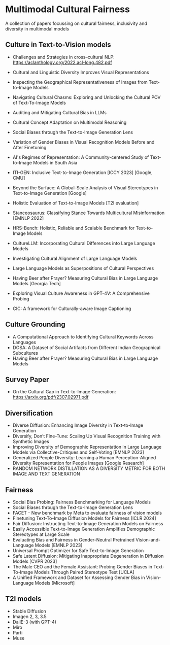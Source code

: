 # Multimodal Cultural Fairness
A collection of papers focussing on cultural fairness, inclusivity and diversity in multimodal models


## Culture in Text-to-Vision models



* Challenges and Strategies in cross–cultural NLP:  https://aclanthology.org/2022.acl-long.482.pdf

* Cultural and Linguistic Diversity Improves Visual Representations

* Inspecting the Geographical Representativeness of Images from Text-to-Image Models

  
* Navigating Cultural Chasms: Exploring and Unlocking the Cultural POV
of Text-To-Image Models

* Auditing and Mitigating Cultural Bias in LLMs
* Cultural Concept Adaptation on Multimodal Reasoning
* Social Biases through the Text-to-Image Generation Lens
* Variation of Gender Biases in Visual Recognition Models Before and After Finetuning
* AI's Regimes of Representation: A Community-centered Study of Text-to-Image Models in South Asia
* ITI-GEN: Inclusive Text-to-Image Generation [ICCY 2023] [Google, CMU]
* Beyond the Surface: A Global-Scale Analysis of Visual Stereotypes in Text-to-Image Generation [Google]
* Holistic Evaluation of Text-to-Image Models [T2I evaluation]
* Stanceosaurus: Classifying Stance Towards Multicultural Misinformation [EMNLP 2022]
* HRS-Bench: Holistic, Reliable and Scalable Benchmark for Text-to-Image Models
* CultureLLM: Incorporating Cultural Differences into Large Language Models
* Investigating Cultural Alignment of Large Language Models
* Large Language Models as Superpositions of Cultural Perspectives
* Having Beer after Prayer? Measuring Cultural Bias in Large Language Models [Georgia Tech]
* Exploring Visual Culture Awareness in GPT-4V: A Comprehensive Probing
* CIC: A framework for Culturally-aware Image Captioning

## Culture Grounding
* A Computational Approach to Identifying Cultural Keywords Across Languages
* DOSA: A Dataset of Social Artifacts from Different Indian Geographical Subcultures
* Having Beer after Prayer? Measuring Cultural Bias in Large Language Models


## Survey Paper
* On the Cultural Gap in Text-to-Image Generation: https://arxiv.org/pdf/2307.02971.pdf

## Diversification
* Diverse Diffusion: Enhancing Image Diversity in Text-to-Image Generation
* Diversify, Don’t Fine-Tune: Scaling Up Visual Recognition Training with Synthetic Images
* Improving Diversity of Demographic Representation in Large Language Models via Collective-Critiques and Self-Voting [EMNLP 2023]
* Generalized People Diversity: Learning a Human Perception-Aligned Diversity Representation for People Images [Google Research]
* RANDOM NETWORK DISTILLATION AS A DIVERSITY METRIC FOR BOTH IMAGE AND TEXT GENERATION

## Fairness

* Social Bias Probing: Fairness Benchmarking for Language Models
* Social Biases through the Text-to-Image Generation Lens
* FACET - New benchmark by Meta to evaluate fairness of vision models
* Finetuning Text-To-Image Diffusion Models for Fairness [ICLR 2024]
* Fair Diffusion: Instructing Text-to-Image Generation Models on Fairness
* Easily Accessible Text-to-Image Generation Amplifies Demographic Stereotypes at Large Scale
* Evaluating Bias and Fairness in Gender-Neutral Pretrained Vision-and-Language Models [EMNLP 2023]
* Universal Prompt Optimizer for Safe Text-to-Image Generation
* Safe Latent Diffusion: Mitigating Inappropriate Degeneration in Diffusion Models  [CVPR 2023]
* The Male CEO and the Female Assistant: Probing Gender Biases in Text-To-Image Models Through Paired Stereotype Test [UCLA]
* A Unified Framework and Dataset for Assessing Gender Bias in Vision-Language Models [Microsoft]
 
##  T2I models
* Stable Diffusion
* Imagen 2, 3, 3.5
* DallE-3 (with GPT-4)
* Miro
* Parti
* Muse


